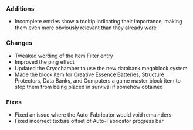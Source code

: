 ### Additions
- Incomplete entries show a tooltip indicating their importance, making them even more obviously relevant than they already were

### Changes
- Tweaked wording of the Item Filter entry
- Improved the ping effect
- Updated the Cryochamber to use the new databank megablock system
- Made the block item for Creative Essence Batteries, Structure Protectors, Data Banks, and Computers a game master block item to stop them from being placed in survival if somehow obtained

### Fixes
- Fixed an issue where the Auto-Fabricator would void remainders
- Fixed incorrect texture offset of Auto-Fabricator progress bar